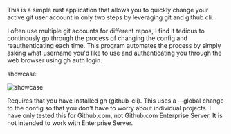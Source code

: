 This is a simple rust application that allows you to quickly change your active git user account in only two steps by leveraging git and github cli.

I often use multiple git accounts for different repos, I find it tedious to continously go through the process of changing the config and reauthenticating each time. This program automates the process by simply asking what username you'd like to use and authenticating you through the web browser using gh auth login.

showcase:

![showcase](https://user-images.githubusercontent.com/39603201/149581571-6e58eff0-b168-4902-87a0-cdfa96995583.png)


Requires that you have installed gh (github-cli).
This uses a --global change to the config so that you don't have to worry about individual projects.
I have only tested this for Github.com, not Github.com Enterprise Server. It is not intended to work with Enterprise Server.
